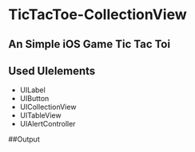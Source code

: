 # TicTacToe-CollectionView
## An Simple iOS Game Tic Tac Toi
## Used UIelements
- UILabel
- UIButton
- UICollectionView
- UITableView
- UIAlertController
  
##Output
